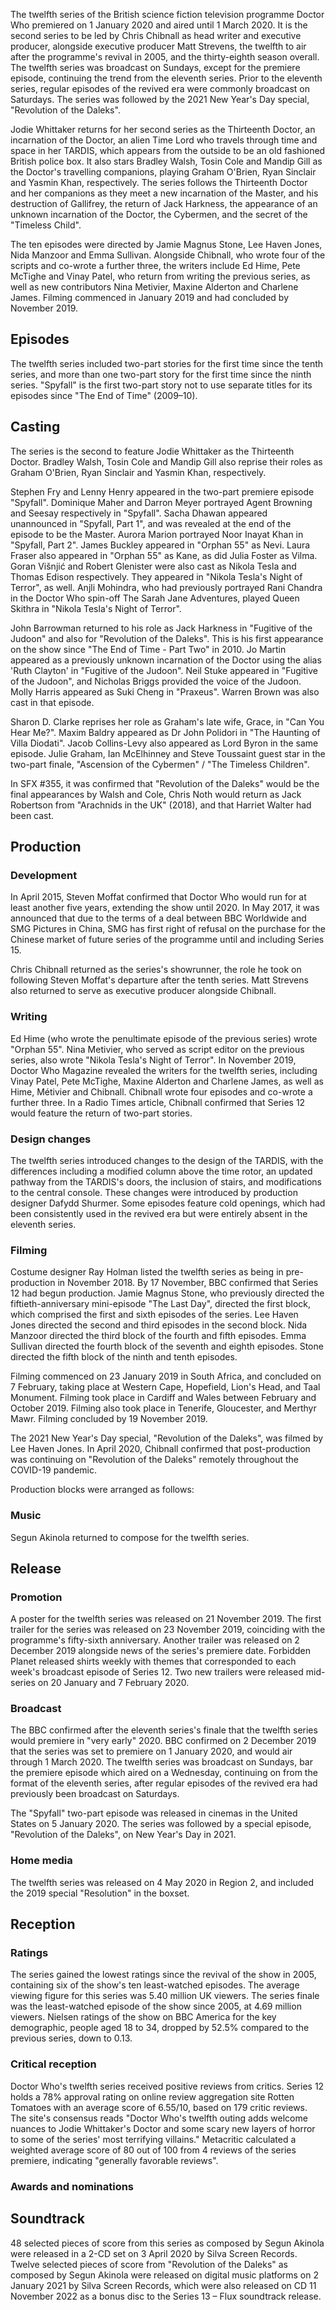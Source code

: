 The twelfth series of the British science fiction television programme Doctor Who premiered on 1 January 2020 and aired until 1 March 2020. It is the second series to be led by Chris Chibnall as head writer and executive producer, alongside executive producer Matt Strevens, the twelfth to air after the programme's revival in 2005, and the thirty-eighth season overall. The twelfth series was broadcast on Sundays, except for the premiere episode, continuing the trend from the eleventh series. Prior to the eleventh series, regular episodes of the revived era were commonly broadcast on Saturdays. The series was followed by the 2021 New Year's Day special, "Revolution of the Daleks".

Jodie Whittaker returns for her second series as the Thirteenth Doctor, an incarnation of the Doctor, an alien Time Lord who travels through time and space in her TARDIS, which appears from the outside to be an old fashioned British police box. It also stars Bradley Walsh, Tosin Cole and Mandip Gill as the Doctor's travelling companions, playing Graham O'Brien, Ryan Sinclair and Yasmin Khan, respectively. The series follows the Thirteenth Doctor and her companions as they meet a new incarnation of the Master, and his destruction of Gallifrey, the return of Jack Harkness, the appearance of an unknown incarnation of the Doctor, the Cybermen, and the secret of the "Timeless Child".

The ten episodes were directed by Jamie Magnus Stone, Lee Haven Jones, Nida Manzoor and Emma Sullivan. Alongside Chibnall, who wrote four of the scripts and co-wrote a further three, the writers include Ed Hime, Pete McTighe and Vinay Patel, who return from writing the previous series, as well as new contributors Nina Metivier, Maxine Alderton and Charlene James. Filming commenced in January 2019 and had concluded by November 2019.

## Episodes

The twelfth series included two-part stories for the first time since the tenth series, and more than one two-part story for the first time since the ninth series. "Spyfall" is the first two-part story not to use separate titles for its episodes since "The End of Time" (2009–10).

## Casting

The series is the second to feature Jodie Whittaker as the Thirteenth Doctor. Bradley Walsh, Tosin Cole and Mandip Gill also reprise their roles as Graham O'Brien, Ryan Sinclair and Yasmin Khan, respectively.

Stephen Fry and Lenny Henry appeared in the two-part premiere episode "Spyfall". Dominique Maher and Darron Meyer portrayed Agent Browning and Seesay respectively in "Spyfall". Sacha Dhawan appeared unannounced in "Spyfall, Part 1", and was revealed at the end of the episode to be the Master. Aurora Marion portrayed Noor Inayat Khan in "Spyfall, Part 2". James Buckley appeared in "Orphan 55" as Nevi. Laura Fraser also appeared in "Orphan 55" as Kane, as did Julia Foster as Vilma. Goran Višnjić and Robert Glenister were also cast as Nikola Tesla and Thomas Edison respectively. They appeared in "Nikola Tesla's Night of Terror", as well. Anjli Mohindra, who had previously portrayed Rani Chandra in the Doctor Who spin-off The Sarah Jane Adventures, played Queen Skithra in "Nikola Tesla's Night of Terror".

John Barrowman returned to his role as Jack Harkness in "Fugitive of the Judoon" and also for "Revolution of the Daleks". This is his first appearance on the show since "The End of Time - Part Two" in 2010. Jo Martin appeared as a previously unknown incarnation of the Doctor using the alias 'Ruth Clayton' in "Fugitive of the Judoon". Neil Stuke appeared in "Fugitive of the Judoon", and Nicholas Briggs provided the voice of the Judoon. Molly Harris appeared as Suki Cheng in "Praxeus". Warren Brown was also cast in that episode.

Sharon D. Clarke reprises her role as Graham's late wife, Grace, in "Can You Hear Me?". Maxim Baldry appeared as Dr John Polidori in "The Haunting of Villa Diodati". Jacob Collins-Levy also appeared as Lord Byron in the same episode. Julie Graham, Ian McElhinney and Steve Toussaint guest star in the two-part finale, "Ascension of the Cybermen" / "The Timeless Children".

In SFX \#355, it was confirmed that "Revolution of the Daleks" would be the final appearances by Walsh and Cole, Chris Noth would return as Jack Robertson from "Arachnids in the UK" (2018), and that Harriet Walter had been cast.

## Production

### Development

In April 2015, Steven Moffat confirmed that Doctor Who would run for at least another five years, extending the show until 2020. In May 2017, it was announced that due to the terms of a deal between BBC Worldwide and SMG Pictures in China, SMG has first right of refusal on the purchase for the Chinese market of future series of the programme until and including Series 15.

Chris Chibnall returned as the series's showrunner, the role he took on following Steven Moffat's departure after the tenth series. Matt Strevens also returned to serve as executive producer alongside Chibnall.

### Writing

Ed Hime (who wrote the penultimate episode of the previous series) wrote "Orphan 55". Nina Metivier, who served as script editor on the previous series, also wrote "Nikola Tesla's Night of Terror". In November 2019, Doctor Who Magazine revealed the writers for the twelfth series, including Vinay Patel, Pete McTighe, Maxine Alderton and Charlene James, as well as Hime, Métivier and Chibnall. Chibnall wrote four episodes and co-wrote a further three. In a Radio Times article, Chibnall confirmed that Series 12 would feature the return of two-part stories.

### Design changes

The twelfth series introduced changes to the design of the TARDIS, with the differences including a modified column above the time rotor, an updated pathway from the TARDIS's doors, the inclusion of stairs, and modifications to the central console. These changes were introduced by production designer Dafydd Shurmer. Some episodes feature cold openings, which had been consistently used in the revived era but were entirely absent in the eleventh series.

### Filming

Costume designer Ray Holman listed the twelfth series as being in pre-production in November 2018. By 17 November, BBC confirmed that Series 12 had begun production. Jamie Magnus Stone, who previously directed the fiftieth-anniversary mini-episode "The Last Day", directed the first block, which comprised the first and sixth episodes of the series. Lee Haven Jones directed the second and third episodes in the second block. Nida Manzoor directed the third block of the fourth and fifth episodes. Emma Sullivan directed the fourth block of the seventh and eighth episodes. Stone directed the fifth block of the ninth and tenth episodes.

Filming commenced on 23 January 2019 in South Africa, and concluded on 7 February, taking place at Western Cape, Hopefield, Lion's Head, and Taal Monument. Filming took place in Cardiff and Wales between February and October 2019. Filming also took place in Tenerife, Gloucester, and Merthyr Mawr. Filming concluded by 19 November 2019.

The 2021 New Year's Day special, "Revolution of the Daleks", was filmed by Lee Haven Jones. In April 2020, Chibnall confirmed that post-production was continuing on "Revolution of the Daleks" remotely throughout the COVID-19 pandemic.

Production blocks were arranged as follows:

### Music

Segun Akinola returned to compose for the twelfth series.

## Release

### Promotion

A poster for the twelfth series was released on 21 November 2019. The first trailer for the series was released on 23 November 2019, coinciding with the programme's fifty-sixth anniversary. Another trailer was released on 2 December 2019 alongside news of the series's premiere date. Forbidden Planet released shirts weekly with themes that corresponded to each week's broadcast episode of Series 12. Two new trailers were released mid-series on 20 January and 7 February 2020.

### Broadcast

The BBC confirmed after the eleventh series's finale that the twelfth series would premiere in "very early" 2020. BBC confirmed on 2 December 2019 that the series was set to premiere on 1 January 2020, and would air through 1 March 2020. The twelfth series was broadcast on Sundays, bar the premiere episode which aired on a Wednesday, continuing on from the format of the eleventh series, after regular episodes of the revived era had previously been broadcast on Saturdays.

The "Spyfall" two-part episode was released in cinemas in the United States on 5 January 2020. The series was followed by a special episode, "Revolution of the Daleks", on New Year's Day in 2021.

### Home media

The twelfth series was released on 4 May 2020 in Region 2, and included the 2019 special "Resolution" in the boxset.

## Reception

### Ratings

The series gained the lowest ratings since the revival of the show in 2005, containing six of the show's ten least-watched episodes. The average viewing figure for this series was 5.40 million UK viewers. The series finale was the least-watched episode of the show since 2005, at 4.69 million viewers. Nielsen ratings of the show on BBC America for the key demographic, people aged 18 to 34, dropped by 52.5% compared to the previous series, down to 0.13.

### Critical reception

Doctor Who's twelfth series received positive reviews from critics. Series 12 holds a 78% approval rating on online review aggregation site Rotten Tomatoes with an average score of 6.55/10, based on 179 critic reviews. The site's consensus reads "Doctor Who's twelfth outing adds welcome nuances to Jodie Whittaker's Doctor and some scary new layers of horror to some of the series' most terrifying villains." Metacritic calculated a weighted average score of 80 out of 100 from 4 reviews of the series premiere, indicating "generally favorable reviews".

### Awards and nominations

## Soundtrack

48 selected pieces of score from this series as composed by Segun Akinola were released in a 2-CD set on 3 April 2020 by Silva Screen Records. Twelve selected pieces of score from "Revolution of the Daleks" as composed by Segun Akinola were released on digital music platforms on 2 January 2021 by Silva Screen Records, which were also released on CD 11 November 2022 as a bonus disc to the Series 13 – Flux soundtrack release.